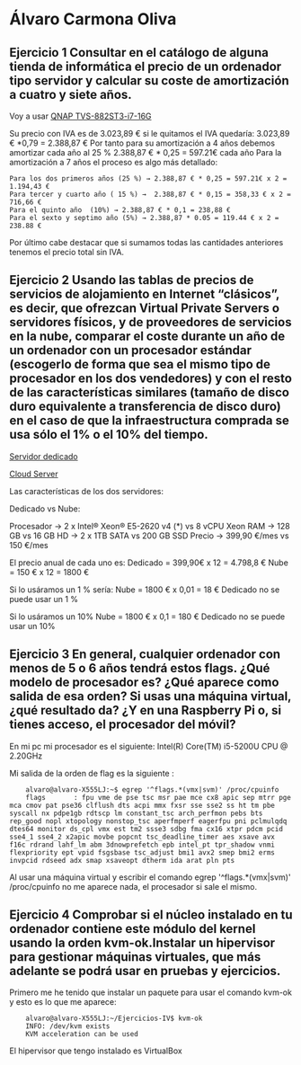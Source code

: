 # Álvaro Carmona Oliva

## Ejercicio 1 Consultar en el catálogo de alguna tienda de informática el precio de un ordenador tipo servidor y calcular su coste de amortización a cuatro y siete años. 
Voy a usar [QNAP TVS-882ST3-i7-16G](https://qloudea.com/qnap-tvs-882st3-i7-16g?gclid=CjwKCAjwo4jOBRBmEiwABWNaMSWTd84I-7HuPKFLoH4UqMnd1CRMTKpemFS7PSCQ869zYUzZd1WXdBoCsF0QAvD_BwE)

Su precio con IVA es de 3.023,89 € si le quitamos el IVA quedaría:
3.023,89 € *0,79 = 2.388,87 €
Por tanto para su  amortización a 4 años debemos amortizar cada año al 25 %
	2.388,87 € * 0,25 = 597.21€ cada año 
Para la amortización a 7 años el proceso es algo más detallado:

	Para los dos primeros años (25 %) → 2.388,87 € * 0,25 = 597.21€ x 2 = 1.194,43 € 
	Para tercer y cuarto año ( 15 %) →  2.388,87 € * 0,15 = 358,33 € x 2 = 716,66 €
	Para el quinto año  (10%) → 2.388,87 € * 0,1 = 238,88 € 
	Para el sexto y septimo año (5%) → 2.388,87 * 0.05 = 119.44 € x 2 = 238.88 €
Por último cabe destacar que si sumamos todas las cantidades anteriores tenemos el precio total sin IVA.


## Ejercicio 2 Usando las tablas de precios de servicios de alojamiento en Internet “clásicos”, es decir, que ofrezcan Virtual Private Servers o servidores físicos, y de proveedores de servicios en la nube, comparar el coste durante un año de un ordenador con un procesador estándar (escogerlo de forma que sea el mismo tipo de procesador en los dos vendedores) y con el resto de las características similares (tamaño de disco duro equivalente a transferencia de disco duro) en el caso de que la infraestructura comprada se usa sólo el 1% o el 10% del tiempo.


[Servidor dedicado ](https://www.hostalia.com/dedicados/?gclid=CjwKCAjwo4jOBRBmEiwABWNaMVUFJZe6YO8shQiYPI_JvG2zLmE2AQH01ZmJoAxtYjlZ9m4SGVdfbBoChyEQAvD_BwE)

[Cloud Server ](https://www.arsys.es/servidores/cloud?s=cpc&c=315965763&a=19240942683&gclid=CjwKEAjwo4jOBRDmqsavuLfl9CYSJAAFY1oxYoTii-dnyaXpvECf_o18hnbf4Do4h4h358G6gLwG0hoCgK7w_wcB)

Las características de los dos servidores:

Dedicado vs Nube:

Procesador → 2 x Intel® Xeon® E5-2620 v4 (*) vs 8 vCPU Xeon 
RAM → 128 GB vs 16 GB
HD →      2 x 1TB SATA vs 200 GB SSD
Precio → 399,90 €/mes vs 150 €/mes 

El precio anual de cada uno es:
Dedicado = 399,90€   x 12 = 4.798,8 €
Nube = 150 € x 12 = 1800 €

Si lo usáramos un 1 % sería:
Nube = 1800 € x 0,01 = 18 €
Dedicado no se puede usar un 1 %

Si lo usáramos un 10%
Nube = 1800 € x 0,1 = 180 €
Dedicado no se puede usar un 10% 




## Ejercicio 3 En general, cualquier ordenador con menos de 5 o 6 años tendrá estos flags. ¿Qué modelo de procesador es? ¿Qué aparece como salida de esa orden? Si usas una máquina virtual, ¿qué resultado da? ¿Y en una Raspberry Pi o, si tienes acceso, el procesador del móvil?

En mi pc mi procesador es el siguiente: Intel(R) Core(TM) i5-5200U CPU @ 2.20GHz

Mi salida de la orden de flag es la siguiente : 

        alvaro@alvaro-X555LJ:~$ egrep '^flags.*(vmx|svm)' /proc/cpuinfo
        flags		: fpu vme de pse tsc msr pae mce cx8 apic sep mtrr pge mca cmov pat pse36 clflush dts acpi mmx fxsr sse sse2 ss ht tm pbe syscall nx pdpe1gb rdtscp lm constant_tsc arch_perfmon pebs bts rep_good nopl xtopology nonstop_tsc aperfmperf eagerfpu pni pclmulqdq dtes64 monitor ds_cpl vmx est tm2 ssse3 sdbg fma cx16 xtpr pdcm pcid sse4_1 sse4_2 x2apic movbe popcnt tsc_deadline_timer aes xsave avx f16c rdrand lahf_lm abm 3dnowprefetch epb intel_pt tpr_shadow vnmi flexpriority ept vpid fsgsbase tsc_adjust bmi1 avx2 smep bmi2 erms invpcid rdseed adx smap xsaveopt dtherm ida arat pln pts


Al usar una máquina virtual y escribir el comando egrep '^flags.*(vmx|svm)' /proc/cpuinfo no me aparece nada,
el procesador si sale el mismo.


## Ejercicio 4 Comprobar si el núcleo instalado en tu ordenador contiene este módulo del kernel usando la orden kvm-ok.Instalar un hipervisor para gestionar máquinas virtuales, que más adelante se podrá usar en pruebas y ejercicios.

Primero me he tenido que instalar un paquete para usar el comando kvm-ok y esto es lo que me aparece:

        alvaro@alvaro-X555LJ:~/Ejercicios-IV$ kvm-ok
        INFO: /dev/kvm exists
        KVM acceleration can be used
El hipervisor que tengo instalado es VirtualBox









